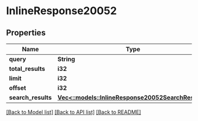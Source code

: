 # InlineResponse20052

## Properties

Name | Type | Description | Notes
------------ | ------------- | ------------- | -------------
**query** | **String** |  | 
**total_results** | **i32** |  | 
**limit** | **i32** |  | 
**offset** | **i32** |  | 
**search_results** | [**Vec<::models::InlineResponse20052SearchResults>**](inline_response_200_52_searchResults.md) |  | 

[[Back to Model list]](../README.md#documentation-for-models) [[Back to API list]](../README.md#documentation-for-api-endpoints) [[Back to README]](../README.md)


